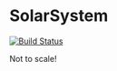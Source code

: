 # SolarSystem

[![Build Status](https://travis-ci.org/rjmarques/angular2-typescript-recipe.svg?branch=master)](https://travis-ci.org/rjmarques/SolarSystem)

Not to scale!
